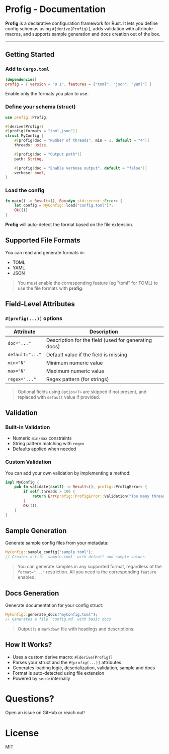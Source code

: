 # Profig - Documentation

**Profig** is a declarative configuration framework for Rust. It lets you define config schemas using `#[derive(Profig)]`, adds validation with attribute macros, and supports sample generation and docs creation out of the box.

---

## Getting Started

### Add to `Cargo.toml`
```toml
[dependencies]
profig = { version = "0.1", features = ["toml", "json", "yaml"] }
```
Enable only the formats you plan to use.

### Define your schema (struct)
```rust
use profig::Profig;

#[derive(Profig)]
#[profig(formats = "toml,json")]
struct MyConfig {
    #[profig(doc = "Number of threads", min = 1, default = "4")]
    threads: usize,

    #[profig(doc = "Output path")]
    path: String,

    #[profig(doc = "Enable verbose output", default = "false")]
    verbose: bool,
}
```

### Load the config
```rust
fn main() -> Result<(), Box<dyn std::error::Error> {
    let config = MyConfig::load("config.toml")?;
    Ok(())
}
```
**Profig** will auto-detect the format based on the file extension.

## Supported File Formats
You can read and generate formats in:
- TOML
- YAML
- JSON

> You must enable the corresponding feature (eg "toml" for TOML) to use the file formats with **profig**.

## Field-Level Attributes
### `#[profig(...)]` options
| Attribute | Description |
| --------- | ----------- |
| `doc="..."` | Description for the field (used for generating docs) |
| `default="..."` | Default value if the field is missing |
| `min="N"` | Minimum numeric value |
| `max="N"` | Maximum numeric value |
| `regex="..."` | Regex pattern (for strings) |

> Optional fields using `Option<T>` are skipped if not present, and replaced with `default` value if provided.

## Validation
### Built-in Validation
- Numeric `min/max` constraints
- String pattern matching with `regex`
- Defaults applied when needed

### Custom Validation
You can add your own validation by implementing a method:
```rust
impl MyConfig {
    pub fn validate(&self) -> Result<(), profig::ProfigError> {
        if self.threads > 100 {
            return Err(profig::ProfigError::Validation("Too many threads".into()));
        }
        Ok(())
    }
}
```

## Sample Generation
Generate sample config files from your metadata:
```rust
MyConfig::sample_config("sample.toml");
// Creates a file `sample.toml` with default and sample values
```
> You can generate samples in any supported format, regardless of the `format="..."` restriction. All you need is the corresponding `feature` enabled.

## Docs Generation
Generate documentation for your config struct:
```rust
MyConfig::generate_docs("myConfig.toml");
// Generates a file `config.md` with basic docs
```
> Output is a `markdown` file with headings and descriptions.

## How It Works?
- Uses a custom derive macro: `#[derive(Profig)]`
- Parses your struct and the `#[profig(...)]` attributes
- Generates loading logic, deserialization, validation, sample and docs
- Format is auto-detected using file extension
- Powered by `serde` internally

# Questions?
Open an issue on GitHub or reach out!

# License
MIT

